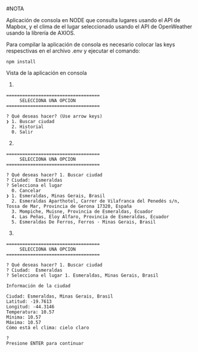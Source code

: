 #NOTA

Aplicación de consola en NODE que consulta lugares usando el API de Mapbox, y el clima de el lugar seleccionado usando el API  de OpenWeather usando la librería de AXIOS.

Para compilar la aplicación de consola es necesario colocar las keys respesctivas en el archivo .env y ejecutar el comando:

```
npm install
```

Vista de la aplicación en consola

1.
```
===================================
     SELECCIONA UNA OPCION         
===================================

? Qué deseas hacer? (Use arrow keys)
❯ 1. Buscar ciudad 
  2. Historial 
  0. Salir 
```
2.
```
===================================
     SELECCIONA UNA OPCION         
===================================

? Qué deseas hacer? 1. Buscar ciudad
? Ciudad:  Esmeraldas
? Selecciona el lugar 
  0. Cancelar 
❯ 1. Esmeraldas, Minas Gerais, Brasil 
  2. Esmeraldas Aparthotel, Carrer de Vilafranca del Penedés s/n, Tossa de Mar, Provincia de Gerona 17320, España 
  3. Mompiche, Muisne, Provincia de Esmeraldas, Ecuador 
  4. Las Peñas, Eloy Alfaro, Provincia de Esmeraldas, Ecuador 
  5. Esmeraldas De Ferros, Ferros - Minas Gerais, Brasil 
```
3.
```
===================================
     SELECCIONA UNA OPCION         
===================================

? Qué deseas hacer? 1. Buscar ciudad
? Ciudad:  Esmeraldas
? Selecciona el lugar 1. Esmeraldas, Minas Gerais, Brasil

Información de la ciudad

Ciudad: Esmeraldas, Minas Gerais, Brasil
Latitud: -19.7613
Longitud: -44.3146
Temperatura: 10.57
Mínima: 10.57
Máxima: 10.57
Cómo está el clima: cielo claro

? 
Presione ENTER para continuar
```


